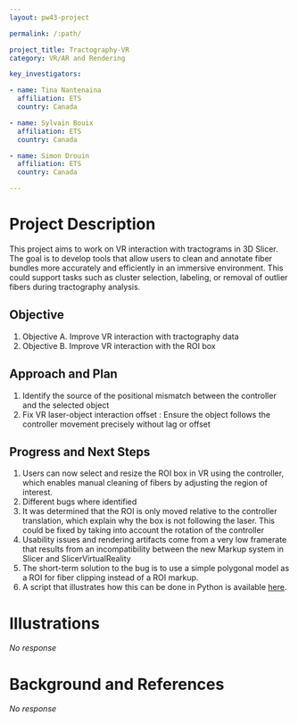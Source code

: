 ```yaml
---
layout: pw43-project

permalink: /:path/

project_title: Tractography-VR
category: VR/AR and Rendering

key_investigators:

- name: Tina Nantenaina
  affiliation: ETS
  country: Canada

- name: Sylvain Bouix
  affiliation: ETS
  country: Canada

- name: Simon Drouin
  affiliation: ETS
  country: Canada

---
```


# Project Description

<!-- Add a short paragraph describing the project. -->


This project aims to work on VR interaction with tractograms in 3D Slicer. The goal is to develop tools that allow users to clean and annotate fiber bundles more accurately and efficiently in an immersive environment. This could support tasks such as cluster selection, labeling, or removal of outlier fibers during tractography analysis.



## Objective

<!-- Describe here WHAT you would like to achieve (what you will have as end result). -->


1. Objective A. Improve VR interaction with tractography data
2. Objective B. Improve VR interaction with the ROI box




## Approach and Plan

<!-- Describe here HOW you would like to achieve the objectives stated above. -->


1. Identify the source of the positional mismatch between the controller and the selected object
2. Fix VR laser-object interaction offset : Ensure the object follows the controller movement precisely without lag or offset




## Progress and Next Steps

<!-- Update this section as you make progress, describing of what you have ACTUALLY DONE.
     If there are specific steps that you could not complete then you can describe them here, too. -->


1. Users can now select and resize the ROI box in VR using the controller, which enables manual cleaning of fibers by adjusting the region of interest.
1. Different bugs where identified
  1. It was determined that the ROI is only moved relative to the controller translation, which explain why the box is not following the laser. This could be fixed by taking into account the rotation of the controller
  2. Usability issues and rendering artifacts come from a very low framerate that results from an incompatibility between the new Markup system in Slicer and SlicerVirtualReality
1. The short-term solution to the bug is to use a simple polygonal model as a ROI for fiber clipping instead of a ROI markup.
2. A script that illustrates how this can be done in Python is available [here](https://gist.github.com/drouin-simon/e2b5ecf77d53697e2e20c1d8fd016ea3).

# Illustrations

<!-- Add pictures and links to videos that demonstrate what has been accomplished. -->


_No response_



# Background and References

<!-- If you developed any software, include link to the source code repository.
     If possible, also add links to sample data, and to any relevant publications. -->


_No response_

